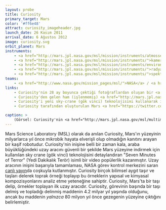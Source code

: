 ```yaml
---
layout: probe
title: Curiosity
primary_target: Mars
color: '#ff6e48'
attract: curiosity_imageheader.jpg
launch_date: 26 Kasım 2011
arrival_date: 6 Ağustos 2012
image: curiosity.svg
orbit_planet: Mars
instruments:
    - <a href="http://mars.jpl.nasa.gov/msl/mission/instruments/atmossensors/medli/">atmosferik sensör</a>
    - <a href="http://mars.jpl.nasa.gov/msl/mission/instruments/">kameralar</a>
    - <a href="http://mars.jpl.nasa.gov/msl/mission/instruments/environsensors/rems/">çevresel sensör</a>
    - <a href="http://mars.jpl.nasa.gov/msl/mission/instruments/">radyasyon detektörleri</a>
    - <a href="http://mars.jpl.nasa.gov/msl/mission/instruments/">spektrometreler</a>
teams:
    - <a href="http://www.nasa.gov/mission_pages/msl/">NASA</a> / <a href="http://mars.jpl.nasa.gov/msl/">JPL</a>
links:
    - Curiosity'nin 28 ay boyunca çektiği fotoğraflardan oluşan bir <a href="http://www.nytimes.com/interactive/2014/12/09/science/space/curiosity-rover-28-months-on-mars.html">arşiv</a>
    - Curiosity'den gelen ham (işlenmemiş) <a href="http://mars.jpl.nasa.gov/msl/multimedia/raw/?s=#/">görüntüler</a>
    - Curiosity'i yeni sky-crane (gök vinci) teknolojisini kullanarak indirmenin zorluğunu anlatan "Seven Minutes of Terror" (Yedi Dakikalık Terör) <a href="https://www.youtube.com/watch?v=Ki_Af_o9Q9s">videosu</a>
    - Curiosity tarafından oluşturulan Mars <a href="https://twitter.com/MarsWxReport">hava raporları</a>

caption: >
    (Görsel: Curiosity'nin <a href="http://mars.jpl.nasa.gov/msl/multimedia/images/?ImageID=5773">Mars yüzeyine</a> göz atışı, NASA/JPL-Caltech/MSSS)
---
```

Mars Science Laboratory (MSL) olarak da anılan Curiosity, Mars'ın yüzeyinin milyarlarca yıl önce mikrobik hayata elverişli olup olmadığın kanıtını arayan bir kaşif robotudur. Curiosity'nin inişine belli bir zaman kala, araba büyüklüğündeki uzay aracını güvenli bir şekilde Mars yüzeyine indirmek için kullanılan sky crane (gök vinci) teknolojisini detaylandıran "Seven Minutes of Terror" (Yedi Dakikalık Terör) isimli bir video popülerlik kazanmıştır. Uzay aracının inişini başarıyla tamamlaması, NASA görev kontrol merkezini saran <a href="https://www.youtube.com/watch?v=wnG-rFFpP8A">canlı yayın</a>da coşkuyla kutlanmıştır. Curiosity birçok bilimsel aygıt taşır ve taşları delerek toprak örneği toplayıp bu örneklerin yapısal ve kimyasal kompozisyonlarını analiz etme yeteneğine sahiptir. Curiosity, Mars'ta bir taşı delip, örnekler toplayan ilk uzay aracıdır. Curiosity, görevinin başında bir taşı delmiş ve topladığı delinmiş maddenin 4.2 milyar yıl yaşında olduğunu, ancak bu maddenin <i>yalnızca</i> 80 milyon yıl önce gezegenin yüzeyine çıktığını belirlemiştir.